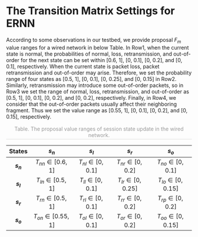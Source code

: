 # The Transition Matrix Settings for ERNN
According to some observations in our testbed, we provide proposal $F_m$ value ranges for a wired network in below Table. In Row1, when the current state is normal, the probabilities of normal, loss, retransmission, and out-of-order for the next state can be set within [0.6, 1], [0, 0.1], [0, 0.2], and [0, 0.1], respectively. When the current state is packet loss, packet retransmission and out-of-order may arise. Therefore, we set the probability range of four states as [0.5, 1], [0, 0.1], [0, 0.25], and [0, 0.15] in Row2. Similarly, retransmission may introduce some out-of-order packets, so in Row3 we set the range of normal, loss, retransmission, and out-of-order as [0.5, 1], [0, 0.1], [0, 0.2], and [0, 0.2], respectively. 
Finally, in Row4, we consider that the out-of-order packets usually affect their neighboring fragment. Thus we set the value range as [0.55, 1], [0, 0.1], [0, 0.2], and [0, 0.15], respectively.

<div align=center>
    <div style="color:orange; border-bottom: 1px solid #d9d9d7;
    display: inline-block;
    color: #999;
    padding: 2px;">Table. The proposal value ranges of session state update in the wired network.</div>

**States** | **$s_n$** | **$s_l$** | **$s_r$** | **$s_o$** 
:-: | :-: | :-: | :-: | :-: 
**$s_n$**   | $T_{nn} \in [ {0.6,1} ]$           | $T_{nl} \in [ {0,0.1} ]$           | $T_{nr} \in [ {0,0.2} ]$           | $T_{no} \in [ {0,0.1} ]$ 
**$s_l$**   | $T_{ln} \in [ {0.5,1} ]$           | $T_{ll} \in [ {0,0.1} ]$           | $T_{lr} \in [ {0,0.25} ]$           | $T_{lo} \in [ {0,0.15} ]$ 
**$s_r$**   | $T_{rn} \in [ {0.5,1} ]$           | $T_{rl} \in [ {0,0.1} ]$           | $T_{rr} \in [ {0,0.2} ]$           | $T_{rp} \in [ {0,0.2} ]$ 
**$s_o$**   | $T_{on} \in [ {0.55,1} ]$           | $T_{ol} \in [ {0,0.1} ]$           | $T_{or} \in [ {0,0.2} ]$           | $T_{oo} \in [ {0,0.15} ]$ 

</div>
